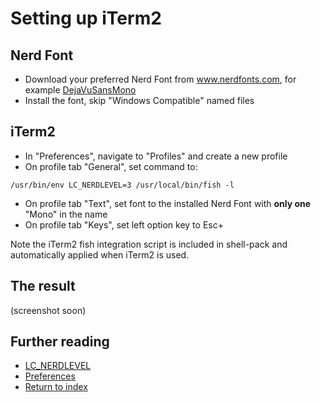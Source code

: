 # Setting up iTerm2

## Nerd Font
 * Download your preferred Nerd Font from www.nerdfonts.com, for example [DejaVuSansMono](https://github.com/ryanoasis/nerd-fonts/releases/download/v2.1.0/DejaVuSansMono.zip)
 * Install the font, skip "Windows Compatible" named files

## iTerm2

 * In "Preferences", navigate to "Profiles" and create a new profile
 * On profile tab "General", set command to:
```
/usr/bin/env LC_NERDLEVEL=3 /usr/local/bin/fish -l
```
 * On profile tab "Text", set font to the installed Nerd Font with __only one__ "Mono" in the name
 * On profile tab "Keys", set left option key to Esc+
 
 Note the iTerm2 fish integration script is included in shell-pack and automatically applied when iTerm2 is used.

## The result
(screenshot soon)
 
## Further reading
 * [LC_NERDLEVEL](introducing-nerdlevel.md)
 * [Preferences](preferences.md)
 * [Return to index](index.md)
